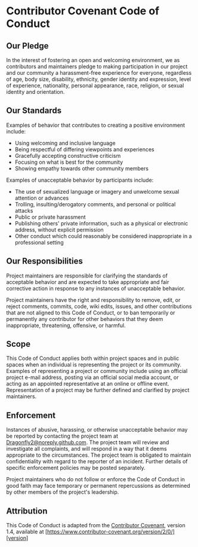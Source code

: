 # Contributor Covenant Code of Conduct

## Our Pledge

In the interest of fostering an open and welcoming environment,
we as contributors and maintainers pledge to
making participation in our project and
our community a harassment-free experience for everyone,
regardless of age, body size,
disability, ethnicity, gender identity and expression,
level of experience, nationality,
personal appearance, race, religion,
or sexual identity and orientation.

## Our Standards

Examples of behavior that contributes to creating a positive environment include:

* Using welcoming and inclusive language
* Being respectful of differing viewpoints and experiences
* Gracefully accepting constructive criticism
* Focusing on what is best for the community
* Showing empathy towards other community members

Examples of unacceptable behavior by participants include:

* The use of sexualized language or imagery and unwelcome sexual attention or advances
* Trolling, insulting/derogatory comments, and personal or political attacks
* Public or private harassment
* Publishing others' private information,
  such as a physical or electronic address, without explicit permission
* Other conduct which could reasonably be considered inappropriate in
  a professional setting

## Our Responsibilities

Project maintainers are responsible for clarifying the standards of
acceptable behavior and are expected to take appropriate and
fair corrective action in response to any instances of unacceptable behavior.

Project maintainers have the right and responsibility to remove,
edit, or reject comments, commits, code, wiki edits, issues,
and other contributions that are not aligned to this Code of Conduct,
or to ban temporarily or permanently any contributor for
other behaviors that they deem inappropriate, threatening, offensive, or harmful.

## Scope

This Code of Conduct applies both within project spaces and in public
spaces when an individual is representing the project or its community.
Examples of representing a project or community include using an official
project e-mail address, posting via an official social media account,
or acting as an appointed representative at an online or offline event.
Representation of a project may be further defined and clarified by project maintainers.

## Enforcement

Instances of abusive, harassing, or otherwise unacceptable
behavior may be reported by contacting the project team at
<Dragonfly2@noreply.github.com>. The project team will review
and investigate all complaints, and will respond in a way
that it deems appropriate to the circumstances. The project team is
obligated to maintain confidentiality with regard to the reporter of an incident.
Further details of specific enforcement policies may be posted separately.

Project maintainers who do not follow or enforce the Code of
Conduct in good faith may face temporary or permanent repercussions as
determined by other members of the project's leadership.

## Attribution

This Code of Conduct is adapted from the [Contributor Covenant][homepage],
version 1.4, available at [https://www.contributor-covenant.org/version/2/0/][version]

[homepage]: https://contributor-covenant.org
[version]: https://www.contributor-covenant.org/version/2/0/
